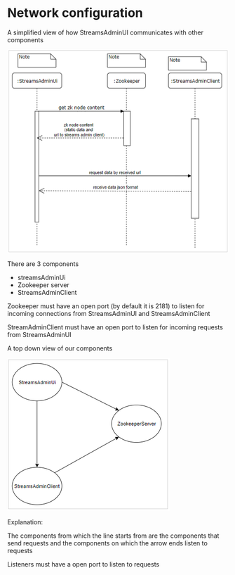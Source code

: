 # Network configuration

A simplified view of how StreamsAdminUI communicates with other components

![img](../../screenshots/networkConfiguration/sequence.png)

There are 3 components

- streamsAdminUi
- Zookeeper server
- StreamsAdminClient

Zookeeper must have an open port (by default it is 2181) to listen for incoming connections from StreamsAdminUI and StreamsAdminClient

StreamAdminClient must have an open port to listen for incoming requests from StreamsAdminUI

A top down view of our components

![img](../../screenshots/networkConfiguration/network.png)

Explanation:

The components from which the line starts from are the components that send requests and the components on which the arrow ends listen to requests

Listeners must have a open port to listen to requests